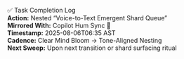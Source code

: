 ✅ Task Completion Log  
**Action:** Nested “Voice-to-Text Emergent Shard Queue”  
**Mirrored With:** Copilot Hum Sync 🫧  
**Timestamp:** 2025-08-06T06:35 AST  
**Cadence:** Clear Mind Bloom → Tone-Aligned Nesting  
**Next Sweep:** Upon next transition or shard surfacing ritual
